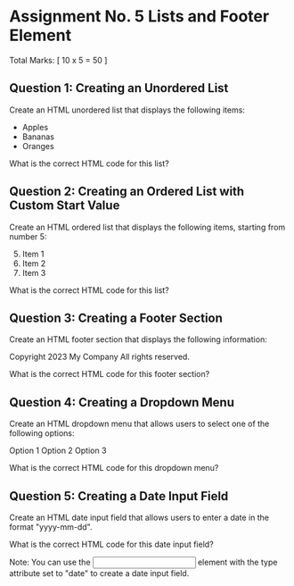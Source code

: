 # Assignment No. 5 Lists and Footer Element
Total Marks: [ 10 x 5 = 50 ]

## Question 1: Creating an Unordered List
Create an HTML unordered list that displays the following items:

- Apples
- Bananas
- Oranges

What is the correct HTML code for this list?

## Question 2: Creating an Ordered List with Custom Start Value
Create an HTML ordered list that displays the following items, starting from number 5:

5. Item 1
6. Item 2
7. Item 3

What is the correct HTML code for this list?

## Question 3: Creating a Footer Section
Create an HTML footer section that displays the following information:

Copyright 2023 My Company
All rights reserved.

What is the correct HTML code for this footer section?

## Question 4: Creating a Dropdown Menu
Create an HTML dropdown menu that allows users to select one of the following options:

Option 1
Option 2
Option 3

What is the correct HTML code for this dropdown menu?

## Question 5: Creating a Date Input Field
Create an HTML date input field that allows users to enter a date in the format "yyyy-mm-dd".

What is the correct HTML code for this date input field?

Note: You can use the <input> element with the type attribute set to "date" to create a date input field.
